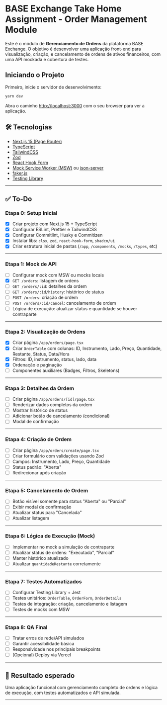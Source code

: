 # BASE Exchange Take Home Assignment - Order Management Module

Este é o módulo de **Gerenciamento de Ordens** da plataforma BASE Exchange. O objetivo é desenvolver uma aplicação front-end para visualização, criação, e cancelamento de ordens de ativos financeiros, com uma API mockada e cobertura de testes.

## Iniciando o Projeto

Primeiro, inicie o servidor de desenvolvimento:

```bash
yarn dev
```

Abra o caminho [http://localhost:3000](http://localhost:3000) com o seu browser para ver a aplicação.

## 🛠️ Tecnologias

- [Next.js 15 (Page Router)](https://nextjs.org/)
- [TypeScript](https://www.typescriptlang.org/)
- [TailwindCSS](https://tailwindcss.com/)
- [Zod](https://zod.dev/)
- [React Hook Form](https://react-hook-form.com/)
- [Mock Service Worker (MSW)](https://mswjs.io/) ou [json-server](https://github.com/typicode/json-server)
- [faker.js](https://fakerjs.dev/)
- [Testing Library](https://testing-library.com/)

---

## ✅ To-Do

### Etapa 0: Setup Inicial

- [x] Criar projeto com Next.js 15 + TypeScript
- [x] Configurar ESLint, Prettier e TailwindCSS
- [x] Configurar Commitlint, Husky e Commitizen
- [x] Instalar libs: `clsx`, `zod`, `react-hook-form`, `shadcn/ui`
- [x] Criar estrutura inicial de pastas (`/app`, `/components`, `/mocks`, `/types`, etc)

---

### Etapa 1: Mock de API

- [ ] Configurar mock com MSW ou mocks locais
- [x] `GET /orders`: listagem de ordens
- [ ] `GET /orders/:id`: detalhes da ordem
- [ ] `GET /orders/:id/history`: histórico de status
- [ ] `POST /orders`: criação de ordem
- [ ] `POST /orders/:id/cancel`: cancelamento de ordem
- [ ] Lógica de execução: atualizar status e quantidade se houver contraparte

---

### Etapa 2: Visualização de Ordens

- [x] Criar página `/app/orders/page.tsx`
- [x] Criar `OrderTable` com colunas: ID, Instrumento, Lado, Preço, Quantidade, Restante, Status, Data/Hora
- [x] Filtros: ID, instrumento, status, lado, data
- [x] Ordenação e paginação
- [ ] Componentes auxiliares (Badges, Filtros, Skeletons)

---

### Etapa 3: Detalhes da Ordem

- [ ] Criar página `/app/orders/[id]/page.tsx`
- [ ] Renderizar dados completos da ordem
- [ ] Mostrar histórico de status
- [ ] Adicionar botão de cancelamento (condicional)
- [ ] Modal de confirmação

---

### Etapa 4: Criação de Ordem

- [ ] Criar página `/app/orders/create/page.tsx`
- [ ] Criar formulário com validações usando Zod
- [ ] Campos: Instrumento, Lado, Preço, Quantidade
- [ ] Status padrão: "Aberta"
- [ ] Redirecionar após criação

---

### Etapa 5: Cancelamento de Ordem

- [ ] Botão visível somente para status "Aberta" ou "Parcial"
- [ ] Exibir modal de confirmação
- [ ] Atualizar status para "Cancelada"
- [ ] Atualizar listagem

---

### Etapa 6: Lógica de Execução (Mock)

- [ ] Implementar no mock a simulação de contraparte
- [ ] Atualizar status de ordens: "Executada", "Parcial"
- [ ] Manter histórico atualizado
- [ ] Atualizar `quantidadeRestante` corretamente

---

### Etapa 7: Testes Automatizados

- [ ] Configurar Testing Library + Jest
- [ ] Testes unitários: `OrderTable`, `OrderForm`, `OrderDetails`
- [ ] Testes de integração: criação, cancelamento e listagem
- [ ] Testes de mocks com MSW

---

### Etapa 8: QA Final

- [ ] Tratar erros de rede/API simulados
- [ ] Garantir acessibilidade básica
- [ ] Responsividade nos principais breakpoints
- [ ] (Opcional) Deploy via Vercel

---

## 🏁 Resultado esperado

Uma aplicação funcional com gerenciamento completo de ordens e lógica de execução, com testes automatizados e API simulada.

---
